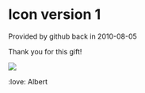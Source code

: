 # Icon version 1

Provided by github back in 2010-08-05  

Thank you for this gift!  

![](https://albertpark.me/cdn/albertpark-160x160.png)  

:love: Albert  
